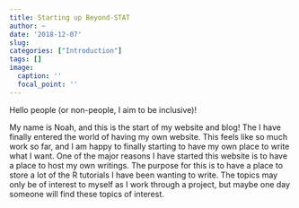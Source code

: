 ```yaml
---
title: Starting up Beyond-STAT
author: ~
date: '2018-12-07'
slug: 
categories: ["Introduction"]
tags: []
image:
  caption: ''
  focal_point: ''
---
```


Hello people (or non-people, I aim to be inclusive)!

My name is Noah, and this is the start of my website and blog! The 
I have finally entered the world of having my own website. 
This feels like so much work so far, and I am happy to finally starting to have my own place to write what I want. 
One of the major reasons I have started this website is to have a place to host my own writings.
The purpose for this is to have a place to store a lot of the R tutorials I have been wanting to write. 
The topics may only be of interest to myself as I work through a project, but maybe one day someone will find these topics of interest. 
